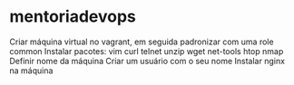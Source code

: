 # mentoriadevops
Criar máquina virtual no vagrant, em seguida padronizar com uma role common
Instalar pacotes:
vim
curl
telnet
unzip
wget
net-tools
htop
nmap
Definir nome da máquina
Criar um usuário com o seu nome
Instalar nginx na máquina

